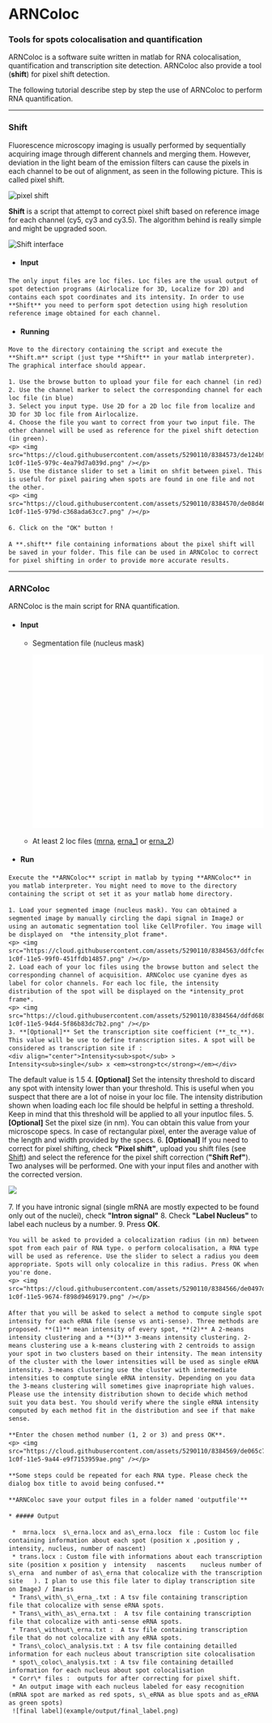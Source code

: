 ARNColoc
========

### Tools for spots colocalisation and quantification

ARNColoc is a software suite written in matlab for RNA colocalisation, quantification and transcription site detection. ARNColoc also provide a tool (**shift**) for pixel shift detection.

The following tutorial describe step by step the use of ARNColoc to perform RNA quantification.

* * *

### Shift
 Fluorescence microscopy imaging is usually performed by sequentially acquiring image through different channels and merging them. However, deviation in the light beam of the emission filters can cause the pixels in each channel to be out of alignment, as seen in the following picture. This is called pixel shift.  
  
  ![pixel shift](https://cloud.githubusercontent.com/assets/5290110/8384565/de037280-1c0f-11e5-9476-195405faa015.jpg)
  
 **Shift** is a script that attempt to correct pixel shift based on reference image for each channel (cy5, cy3 and cy3.5). The algorithm behind is really simple and might be upgraded soon. 
  
   ![Shift interface](https://cloud.githubusercontent.com/assets/5290110/8384572/de0fc13e-1c0f-11e5-86a1-e584d03991ae.png)  

   * #### Input  
    The only input files are loc files. Loc files are the usual output of spot detection programs (Airlocalize for 3D, Localize for 2D) and contains each spot coordinates and its intensity. In order to use **Shift** you need to perform spot detection using high resolution reference image obtained for each channel.
          
   * #### Running
    Move to the directory containing the script and execute the **Shift.m** script (just type **Shift** in your matlab interpreter). The graphical interface should appear.

    1. Use the browse button to upload your file for each channel (in red)
    2. Use the channel marker to select the corresponding channel for each loc file (in blue)
    3. Select you input type. Use 2D for a 2D loc file from localize and 3D for 3D loc file from Airlocalize.  
    4. Choose the file you want to correct from your two input file. The other channel will be used as reference for the pixel shift detection (in green).
    <p> <img src="https://cloud.githubusercontent.com/assets/5290110/8384573/de124b98-1c0f-11e5-979c-4ea79d7a039d.png" /></p>
    5. Use the distance slider to set a limit on shfit between pixel. This is useful for pixel pairing when spots are found in one file and not the other. 
    <p> <img src="https://cloud.githubusercontent.com/assets/5290110/8384570/de08d46e-1c0f-11e5-979d-c368ada63cc7.png" /></p>  
  
    6. Click on the "OK" button !
        
    A **.shift** file containing informations about the pixel shift will be saved in your folder. This file can be used in ARNColoc to correct for pixel shifting in order to provide more accurate results.
        
* * *

### ARNColoc  

ARNColoc is the main script for RNA quantification.  
   * #### Input  
     * Segmentation file (nucleus mask)

        ![mask file](example/input/mask_for_display.png)
        
     * At least 2 loc files ([mrna](example/input/mRNA.loc), [erna_1](example/input/s_eRNA.loc) or [erna_2](example/input/as_eRNA.loc))

  
   * #### Run
    Execute the **ARNColoc** script in matlab by typing **ARNColoc** in you matlab interpreter. You might need to move to the directory containing the script ot set it as your matlab home directory.  
   
    1. Load your segmented image (nucleus mask). You can obtained a segmented image by manually circling the dapi signal in ImageJ or using an automatic segmentation tool like CellProfiler. You image will be displayed on  *the intensity_plot frame*.
    <p> <img src="https://cloud.githubusercontent.com/assets/5290110/8384563/ddfcfed2-1c0f-11e5-99f0-451ffdb14857.png" /></p>
    2. Load each of your loc files using the browse button and select the corresponding channel of acquisition. ARNColoc use cyanine dyes as label for color channels. For each loc file, the intensity distribution of the spot will be displayed on the *intensity_prot frame*.
    <p> <img src="https://cloud.githubusercontent.com/assets/5290110/8384564/ddfd6804-1c0f-11e5-94d4-5f86b83dc7b2.png" /></p> 
    3. **[Optional]** Set the transcription site coefficient (**_tc_**). This value will be use to define transcription sites. A spot will be considered as transcription site if :
    <div align="center">Intensity<sub>spot</sub> > Intensity<sub>single</sub> x <em><strong>tc</strong></em></div>
The default value is 1.5
    4. **[Optional]** Set the intensity threshold to discard any spot with intensity lower than your threshold. This is useful when you suspect that there are a lot of noise in your loc file. The intensity distribution shown when loading each loc file should be helpful in setting a threshold. Keep in mind that this threshold will be applied to all your inputloc  files.
    5. **[Optional]** Set the pixel size (in nm). You can obtain this value from your microscope specs. In case of rectangular pixel, enter the average value of the length and width provided by the specs.
    6. **[Optional]** If you need to correct for pixel shifting, check  **"Pixel shift"**, upload you shift files (see [Shift](#shift)) and select the reference for the pixel shift correction (**"Shift Ref"**). Two analyses will be performed. One with your input files and another with the corrected version.
    <p> <img src="https://cloud.githubusercontent.com/assets/5290110/8384567/de050c94-1c0f-11e5-87a4-499b00dbb55a.png" /></p>
    7. If you have intronic signal (single mRNA are mostly expected to be found only out of the nuclei), check **"Intron signal"**
    8. Check **"Label Nucleus"** to label each nucleus by a number.
    9. Press **OK**.
  
    You will be asked to provided a colocalization radius (in nm) between spot from each pair of RNA type. o perform colocalisation, a RNA type will be used as reference. Use the slider to select a radius you deem appropriate. Spots will only colocalize in this radius. Press OK when you're done.
    <p> <img src="https://cloud.githubusercontent.com/assets/5290110/8384566/de0497d2-1c0f-11e5-9674-f898d9469179.png" /></p>
  
    After that you will be asked to select a method to compute single spot intensity for each eRNA file (sense vs anti-sense). Three methods are proposed. **(1)** mean intensity of every spot, **(2)** A 2-means intensity clustering and a **(3)** 3-means intensity clustering. 2-means clustering use a k-means clustering with 2 centroids to assign your spot in two clusters based on their intensity. The mean intensity of the cluster with the lower intensities will be used as single eRNA intensity. 3-means clustering use the cluster with intermediate intensities to comptute single eRNA intensity. Depending on you data the 3-means clustering will sometimes give inapropriate high values. Please use the intensity distribution shown to decide which method suit you data best. You should verify where the single eRNA intensity computed by each method fit in the distribution and see if that make sense. 
  
    **Enter the chosen method number (1, 2 or 3) and press OK**.
    <p> <img src="https://cloud.githubusercontent.com/assets/5290110/8384569/de065c70-1c0f-11e5-9a44-e9f7153959ae.png" /></p>

    **Some steps could be repeated for each RNA type. Please check the dialog box title to avoid being confused.**
  
    **ARNColoc save your output files in a folder named 'outputfile'**
    
    * ##### Output
    
     *  mrna.locx  s\_erna.locx and as\_erna.locx  file : Custom loc file containing information about each spot (position x ,position y , intensity, nucleus, number of nascent) 
     * trans.locx : Custom file with informations about each transcription site (position x	position y	intensity	nascents	nucleus	number of s\_erna  and number of as\_erna that colocalize with the transcription site	). I plan to use this file later to diplay transcription site on ImageJ / Imaris
     * Trans\_with\_s\_erna_.txt : A tsv file containing transcription file that colocalize with sense eRNA spots. 
     * Trans\_with\_as\_erna.txt :  A tsv file containing transcription file that colocalize with anti-sense eRNA spots. 
     * Trans\_without\_erna.txt :  A tsv file containing transcription file that do not colocalize with any eRNA spots. 
     * Trans\_coloc\_analysis.txt : A tsv file containing detailled information for each nucleus about transcription site colocalisation
     * spot\_coloc\_analysis.txt : A tsv file containing detailled information for each nucleus about spot colocalisation
     * Corr\* files :  outputs for after correcting for pixel shift.
     * An output image with each nucleus labeled for easy recognition (mRNA spot are marked as red spots, s\_eRNA as blue spots and as_eRNA as green spots)
     ![final label](example/output/final_label.png)





